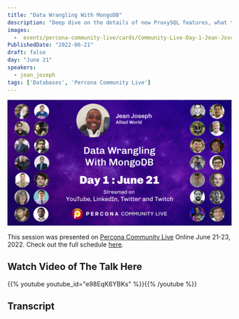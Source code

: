 ```yaml
---
title: "Data Wrangling With MongoDB"
description: "Deep dive on the details of new ProxySQL features, what they have to offer and how you can get the most out of them."
images:
  -  events/percona-community-live/cards/Community-Live-Day-1-Jean-Joseph.jpg
PublishedDate: "2022-06-21"
draft: false
day: "June 21"
speakers:
  - jean_joseph
tags: ['Databases', 'Percona Community Live']
---
```


![Data Wrangling With MongoDB](events/percona-community-live/cards/Community-Live-Day-1-Jean-Joseph.jpg)

This session was presented on [Percona Community Live](/events/percona-community-live-2022/) Online June 21-23, 2022. Check out the full schedule [here](/events/percona-community-live-2022/).


## Watch Video of The Talk Here

{{% youtube youtube_id="e98EqK6YBKs" %}}{{% /youtube %}}

## Transcript

